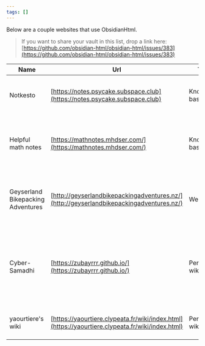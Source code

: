 ```yaml
---
tags: []
---
```

   
Below are a couple websites that use ObsidianHtml.    
   
> If you want to share your vault in this list, drop a link here: [https://github.com/obsidian-html/obsidian-html/issues/383](https://github.com/obsidian-html/obsidian-html/issues/383)   
   
| Name | Url | Type | Description |   
| -- | -- | -- | -- |   
| Notkesto | [https://notes.psycake.subspace.club](https://notes.psycake.subspace.club) | Knowlegde base | Personal collection of notes. Mostly geared toward mathematics. |   
| Helpful math notes | [https://mathnotes.mhdser.com/](https://mathnotes.mhdser.com/) | Knowlegde base | A collection of helpful notes and info on key topics within undergraduate math courses.|   
| Geyserland Bikepacking Adventures | [http://geyserlandbikepackingadventures.nz/](http://geyserlandbikepackingadventures.nz/) | Website | Geyserland Bikepacking Adventures promotes bikepacking in the Rotorua region |   
| Cyber-Samadhi | [https://zubayrrr.github.io/](https://zubayrrr.github.io/) | Personal wiki | This is [my](https://zubayrrr.github.io/archive/about.html) \[zubayrrr's\] personal wiki, a commonplace book, a [digital garden](https://zubayrrr.github.io/archive/Digital%20Garden.html), a [Second Brain](https://zubayrrr.github.io/archive/Second%20Brain.html); notes by me, for me. |   
| yaourtiere's wiki | [https://yaourtiere.clypeata.fr/wiki/index.html](https://yaourtiere.clypeata.fr/wiki/index.html) | Personal wiki | Click the loading circle bottom right to see the wiki. |
